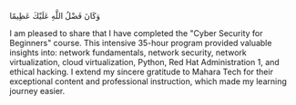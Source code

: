 
وَكَانَ فَضْلُ اللَّهِ عَلَيْكَ عَظِيمًا

I am pleased to share that I have completed the "Cyber Security for Beginners" course. This intensive 35-hour program provided valuable insights into:
network fundamentals, network security, network virtualization, cloud virtualization, Python, Red Hat Administration 1, and ethical hacking.
I extend my sincere gratitude to Mahara Tech for their exceptional content and professional instruction, which made my learning journey easier.